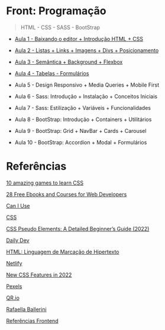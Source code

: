 # Front: Programação

> HTML - CSS - SASS - BootStrap

- [Aula 1 - Baixando o editor + Introdução HTML + CSS](./aula-01/)

- [Aula 2 - Listas + Links + Imagens + Divs + Posicionamento](./aula-02/)

- [Aula 3 - Semântica + Background + Flexbox](./aula-03/)

- [Aula 4 - Tabelas - Formulários](./aula-04/)

- Aula 5 - Design Responsivo + Media Queries + Mobile First

- Aula 6 - Sass: Introdução + Instalação + Conceitos Iniciais

- Aula 7 - Sass: Estilização + Variáveis + Funcionalidades

- Aula 8 - BootStrap: Introdução + Containers + Utilitários

- Aula 9 - BootStrap: Grid + NavBar + Cards + Carousel

- Aula 10 - BootStrap: Accordion + Modal + Formulários

# Referências

[10 amazing games to learn CSS](https://h.daily-dev-tips.com/10-amazing-games-to-learn-css)

[28 Free Ebooks and Courses for Web Developers](https://niemvuilaptrinh.medium.com/28-ebook-and-course-free-for-web-development-4f01a4d1f4a6)

[Can I Use](https://caniuse.com/)

[CSS](https://developer.mozilla.org/pt-BR/docs/Web/CSS)

[CSS Pseudo Elements: A Detailed Beginner’s Guide (2022)](https://torquemag.io/2021/12/css-pseudo-elements/)

[Daily Dev](https://daily.dev/)

[HTML: Linguagem de Marcação de Hipertexto](https://developer.mozilla.org/pt-BR/docs/Web/HTML)

[Netlify](https://www.netlify.com/)

[New CSS Features in 2022](https://www.smashingmagazine.com/2022/03/new-css-features-2022/)

[Pexels](https://www.pexels.com/pt-br/)

[QR.io](https://qr.io/)

[Rafaella Ballerini](https://www.youtube.com/c/rafaellaballerini/search?query=git)

[Referências Frontend](https://www.notion.so/Refer-ncias-Front-end-135d4881b9ab41f2b24fe25aafe2205d)
